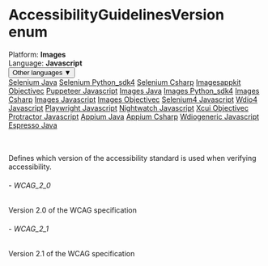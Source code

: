 # AccessibilityGuidelinesVersion enum
<div class='platform-bar-container-div'><div class='platform-bar-div'>Platform:  <b> Images</b>
</div><div class='platform-bar-div'>Language: <b>Javascript</b></div><div class='dropdown-button-container-div'><button class='sdk-language-dropdown-button'>Other languages ▼</button><div class='dropdown-content'>
<a href='../../selenium/java/accessibilityguidelinesversion'>Selenium Java</a>
<a href='../../selenium/python_sdk4/accessibilityguidelinesversion'>Selenium Python_sdk4</a>
<a href='../../selenium/csharp/accessibilityguidelinesversion'>Selenium Csharp</a>
<a href='../../imagesappkit/objectivec/accessibilityguidelinesversion'>Imagesappkit Objectivec</a>
<a href='../../puppeteer/javascript/accessibilityguidelinesversion'>Puppeteer Javascript</a>
<a href='../../images/java/accessibilityguidelinesversion'>Images Java</a>
<a href='../../images/python_sdk4/accessibilityguidelinesversion'>Images Python_sdk4</a>
<a href='../../images/csharp/accessibilityguidelinesversion'>Images Csharp</a>
<a href='../../images/javascript/accessibilityguidelinesversion'>Images Javascript</a>
<a href='../../images/objectivec/accessibilityguidelinesversion'>Images Objectivec</a>
<a href='../../selenium4/javascript/accessibilityguidelinesversion'>Selenium4 Javascript</a>
<a href='../../wdio4/javascript/accessibilityguidelinesversion'>Wdio4 Javascript</a>
<a href='../../playwright/javascript/accessibilityguidelinesversion'>Playwright Javascript</a>
<a href='../../nightwatch/javascript/accessibilityguidelinesversion'>Nightwatch Javascript</a>
<a href='../../xcui/objectivec/accessibilityguidelinesversion'>Xcui Objectivec</a>
<a href='../../protractor/javascript/accessibilityguidelinesversion'>Protractor Javascript</a>
<a href='../../appium/java/accessibilityguidelinesversion'>Appium Java</a>
<a href='../../appium/csharp/accessibilityguidelinesversion'>Appium Csharp</a>
<a href='../../wdiogeneric/javascript/accessibilityguidelinesversion'>Wdiogeneric Javascript</a>
<a href='../../espresso/java/accessibilityguidelinesversion'>Espresso Java</a>
</div></div><br /><br /></div>

Defines which version of the accessibility standard is used when verifying accessibility. 
###### - WCAG_2_0 
 Version 2.0 of the WCAG specification 
 ###### - WCAG_2_1 
 Version 2.1 of the WCAG specification 
 
